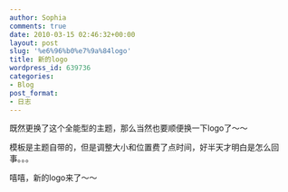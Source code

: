 ```yaml
---
author: Sophia
comments: true
date: 2010-03-15 02:46:32+00:00
layout: post
slug: '%e6%96%b0%e7%9a%84logo'
title: 新的logo
wordpress_id: 639736
categories:
- Blog
post_format:
- 日志
---
```


既然更换了这个全能型的主题，那么当然也要顺便换一下logo了～～

模板是主题自带的，但是调整大小和位置费了点时间，好半天才明白是怎么回事。。。

嘻嘻，新的logo来了～～
